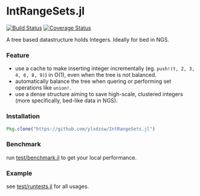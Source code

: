 IntRangeSets.jl
===============

[![Build Status](https://travis-ci.org/ylxdzsw/IntRangeSets.jl.svg?branch=master)](https://travis-ci.org/ylxdzsw/IntRangeSets.jl)
[![Coverage Status](https://coveralls.io/repos/github/ylxdzsw/IntRangeSets.jl/badge.svg?branch=master)](https://coveralls.io/github/ylxdzsw/IntRangeSets.jl?branch=master)

A tree based datastructure holds Integers. Ideally for bed in NGS.

### Feature

- use a cache to make inserting integer incrementally (eg. `push!(t, 2, 3, 4, 6, 8, 9)`) in O(1), even when the tree is not balanced.
- automatically balance the tree when quering or performing set operations like `union!`.
- use a dense structure aiming to save high-scale, clustered integers (more specifically, bed-like data in NGS).

### Installation

```julia
Pkg.clone("https://github.com/ylxdzsw/IntRangeSets.jl")
```

### Benchmark

run [test/benchmark.jl](blob/master/test/benchmark.jl) to get your local performance.

### Example

see [test/runtests.jl](blob/master/test/runtests.jl) for all usages.


